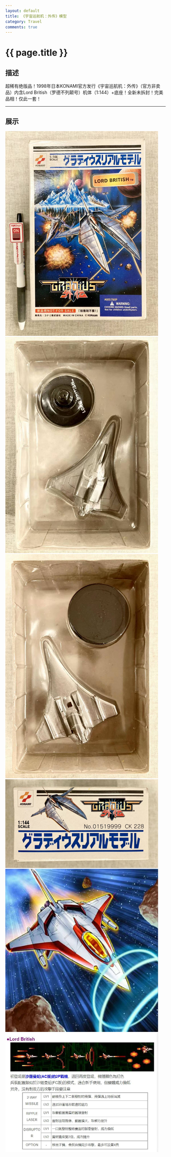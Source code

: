 ```yaml
---
layout: default
title: 《宇宙巡航机：外传》模型
category: Travel
comments: true
---
```


# {{ page.title }}

## 描述

超稀有绝版品！1998年日本KONAMI官方发行《宇宙巡航机：外传》（官方非卖品）内含Lord British（罗德不列颠号）机体（1:144）+底座！全新未拆封！完美品相！仅此一套！

----------------------------------

## 展示

<img src="/images/《宇宙巡航机：外传》模型/微信图片_20240106180743.jpg" name="image_operate_微信图片_20240106180743" width="480px"><img src="/images/《宇宙巡航机：外传》模型/微信图片_20240106180754.jpg" name="image_operate_微信图片_20240106180754" width="480px"><img src="/images/《宇宙巡航机：外传》模型/微信图片_20240106180757.jpg" name="image_operate_微信图片_20240106180757" width="480px"><img src="/images/《宇宙巡航机：外传》模型/微信图片_20240106180759.jpg" name="image_operate_微信图片_20240106180759" width="480px"><img src="/images/《宇宙巡航机：外传》模型/微信图片_20240106180802.jpg" name="image_operate_微信图片_20240106180802" width="480px"><img src="/images/《宇宙巡航机：外传》模型/微信图片_20240106180805.jpg" name="image_operate_微信图片_20240106180805" width="480px">
